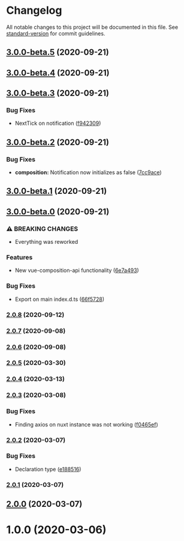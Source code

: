 # Changelog

All notable changes to this project will be documented in this file. See [standard-version](https://github.com/conventional-changelog/standard-version) for commit guidelines.

## [3.0.0-beta.5](https://github.com/rhangai/vue-submit/compare/v3.0.0-beta.4...v3.0.0-beta.5) (2020-09-21)

## [3.0.0-beta.4](https://github.com/rhangai/vue-submit/compare/v3.0.0-beta.3...v3.0.0-beta.4) (2020-09-21)

## [3.0.0-beta.3](https://github.com/rhangai/vue-submit/compare/v3.0.0-beta.2...v3.0.0-beta.3) (2020-09-21)


### Bug Fixes

* NextTick on notification ([f942309](https://github.com/rhangai/vue-submit/commit/f942309a701b8dbe93f8aad6d134459b880f412b))

## [3.0.0-beta.2](https://github.com/rhangai/vue-submit/compare/v3.0.0-beta.1...v3.0.0-beta.2) (2020-09-21)


### Bug Fixes

* **composition:** Notification now initializes as false ([7cc9ace](https://github.com/rhangai/vue-submit/commit/7cc9acee43adb8b300acb0dd7a8759d4b5117735))

## [3.0.0-beta.1](https://github.com/rhangai/vue-submit/compare/v3.0.0-beta.0...v3.0.0-beta.1) (2020-09-21)

## [3.0.0-beta.0](https://github.com/rhangai/vue-submit/compare/v2.0.8...v3.0.0-beta.0) (2020-09-21)


### ⚠ BREAKING CHANGES

* Everything was reworked

### Features

* New vue-composition-api functionality ([6e7a493](https://github.com/rhangai/vue-submit/commit/6e7a4934a0ea4b687f809e3c6bdf766cff8bc85f))


### Bug Fixes

* Export on main index.d.ts ([66f5728](https://github.com/rhangai/vue-submit/commit/66f5728c23c33cc38d4eff42229382b3f2bb7928))

### [2.0.8](https://github.com/rhangai/vue-submit/compare/v2.0.7...v2.0.8) (2020-09-12)

### [2.0.7](https://github.com/rhangai/vue-submit/compare/v2.0.6...v2.0.7) (2020-09-08)

### [2.0.6](https://github.com/rhangai/vue-submit/compare/v2.0.5...v2.0.6) (2020-09-08)

### [2.0.5](https://github.com/rhangai/vue-submit/compare/v2.0.4...v2.0.5) (2020-03-30)

### [2.0.4](https://github.com/rhangai/vue-submit/compare/v2.0.3...v2.0.4) (2020-03-13)

### [2.0.3](https://github.com/rhangai/vue-submit/compare/v2.0.2...v2.0.3) (2020-03-08)


### Bug Fixes

* Finding axios on nuxt instance was not working ([f0465ef](https://github.com/rhangai/vue-submit/commit/f0465ef31883ad9ac68c0c05aff9a7e5086ce9f2))

### [2.0.2](https://github.com/rhangai/vue-submit/compare/v2.0.1...v2.0.2) (2020-03-07)


### Bug Fixes

* Declaration type ([e188516](https://github.com/rhangai/vue-submit/commit/e188516caa8c44464509b1b27da8bdbd50df74c4))

### [2.0.1](https://github.com/rhangai/vue-submit/compare/v2.0.0...v2.0.1) (2020-03-07)

## [2.0.0](https://github.com/rhangai/vue-submit/compare/v1.0.0...v2.0.0) (2020-03-07)

<a name="1.0.0"></a>

# 1.0.0 (2020-03-06)
